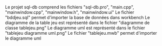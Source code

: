Le projet sql-db comprend les fichiers "sql-db.pro", "main.cpp", "mainwindow.cpp", "mainwindow.h", "mainwindow.ui"
Le fichier "bddjeu.sql" permet d'importer la base de données dans workbench
Le diagramme de la table jeu est représenté dans le fichier "diagramme de classe tablejeu.png"
Le diagramme uml est représenté dans le fichier "tablejeu diagramme uml.png" 
Le fichier "tablejeu.mwb" permet d'importer le diagramme uml
